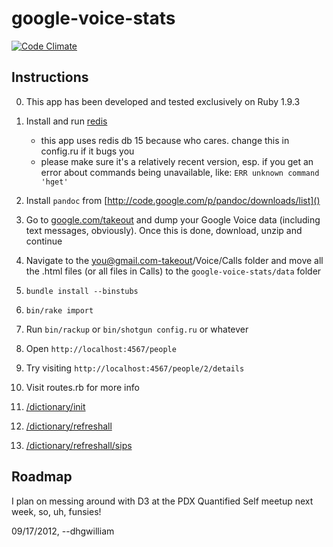 # google-voice-stats

[![Code Climate](https://codeclimate.com/github/dhgwilliam/google-voice-stats.png)](https://codeclimate.com/github/dhgwilliam/google-voice-stats)

## Instructions

0. This app has been developed and tested exclusively on Ruby 1.9.3
0. Install and run [redis](http://redis.io)
    * this app uses redis db 15 because who cares. change this in config.ru if it bugs you
    * please make sure it's a relatively recent version, esp. if you get
      an error about commands being unavailable, like: `ERR unknown command 'hget'`
0. Install `pandoc` from [http://code.google.com/p/pandoc/downloads/list]()
0. Go to [google.com/takeout]() and dump your Google Voice data (including text messages, obviously). Once this is done, download, unzip and continue
1. Navigate to the you@gmail.com-takeout/Voice/Calls folder and move all the .html files (or all files in Calls) to the `google-voice-stats/data` folder
1. `bundle install --binstubs`
2. `bin/rake import`
3. Run `bin/rackup` or `bin/shotgun config.ru` or whatever
4. Open `http://localhost:4567/people`
5. Try visiting `http://localhost:4567/people/2/details`
6. Visit routes.rb for more info


1. [/dictionary/init]()
2. [/dictionary/refreshall]()
2. [/dictionary/refreshall/sips]()

## Roadmap

I plan on messing around with D3 at the PDX Quantified Self meetup next week, so, uh, funsies!

09/17/2012, --dhgwilliam
